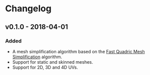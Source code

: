 # Changelog

## v0.1.0 - 2018-04-01

### Added
- A mesh simplification algorithm based on the [Fast Quadric Mesh Simplification](https://github.com/sp4cerat/Fast-Quadric-Mesh-Simplification) algorithm.
- Support for static and skinned meshes.
- Support for 2D, 3D and 4D UVs.
